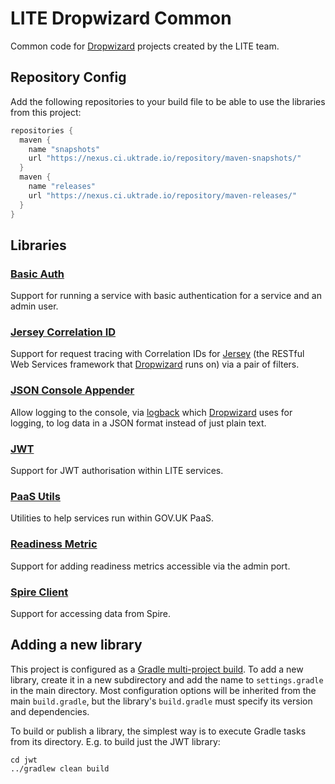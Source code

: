 # LITE Dropwizard Common

Common code for [Dropwizard](http://www.dropwizard.io/) projects created by the LITE team.

## Repository Config

Add the following repositories to your build file to be able to use the libraries from this project:

``` gradle
repositories {
  maven {
    name "snapshots"
    url "https://nexus.ci.uktrade.io/repository/maven-snapshots/"
  }
  maven {
    name "releases"
    url "https://nexus.ci.uktrade.io/repository/maven-releases/"
  }
}
```

## Libraries

### [Basic Auth](basic-auth)

Support for running a service with basic authentication for a service and an admin user.

### [Jersey Correlation ID](jersey-correlation-id)

Support for request tracing with Correlation IDs for [Jersey](https://jersey.java.net/) (the RESTful Web Services
framework that [Dropwizard](http://www.dropwizard.io/) runs on) via a pair of filters.

### [JSON Console Appender](json-console-appender)

Allow logging to the console, via [logback](https://logback.qos.ch/) which [Dropwizard](http://www.dropwizard.io/) uses
for logging, to log data in a JSON format instead of just plain text.

### [JWT](jwt)

Support for JWT authorisation within LITE services.

### [PaaS Utils](paas-utils)

Utilities to help services run within GOV.UK PaaS.

### [Readiness Metric](readiness-metric)

Support for adding readiness metrics accessible via the admin port.  

### [Spire Client](spire-client)

Support for accessing data from Spire.

## Adding a new library

This project is configured as a [Gradle multi-project build](https://docs.gradle.org/current/userguide/multi_project_builds.html).
To add a new library, create it in a new subdirectory and add the name to `settings.gradle` in the main directory. Most
configuration options will be inherited from the main `build.gradle`, but the library's `build.gradle` must specify its
version and dependencies.

To build or publish a library, the simplest way is to execute Gradle tasks from its directory. E.g. to build just the
JWT library:

```
cd jwt
../gradlew clean build
```
